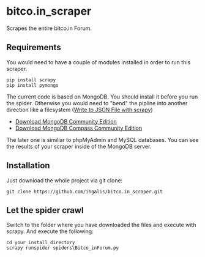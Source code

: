 # bitco.in_scraper
Scrapes the entire bitco.in Forum.

## Requirements
You would need to have a couple of modules installed in order to run this scraper.

```
pip install scrapy
pip install pymongo
```

The current code is based on MongoDB. You should install it before you run the spider. Otherwise you would need to "bend" the pipline into another direction like a filesystem ([Write to JSON File with scrapy](https://docs.scrapy.org/en/latest/topics/item-pipeline.html#write-items-to-a-json-file))

* [Download MongoDB Community Edition](https://www.mongodb.com/download-center?#community)
* [Download MongoDB Compass Community Edition](https://www.mongodb.com/download-center?jmp=docs&_ga=2.106487491.1393936996.1528917700-864404028.1518123586#compass)

The later one is similiar to phpMyAdmin and MySQL databases. You can see the results of your scraper inside of the MongoDB server.

## Installation
Just download the whole project via git clone:

`git clone https://github.com/ihgalis/bitco.in_scraper.git`

## Let the spider crawl
Switch to the folder where you have downloaded the files and execute with scrapy. And execute the following:

```
cd your_install_directory
scrapy runspider spiders\Bitco_inForum.py
```